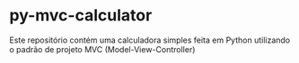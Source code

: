 # py-mvc-calculator
 Este repositório contém uma calculadora simples feita em Python utilizando o padrão de projeto MVC (Model-View-Controller)
